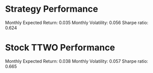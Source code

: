 # Strategy Performance
Monthly Expected Return: 0.035
Monthly Volatility: 0.056
Sharpe ratio: 0.624
# Stock TTWO Performance
Monthly Expected Return: 0.038
Monthly Volatility: 0.057
Sharpe ratio: 0.665
